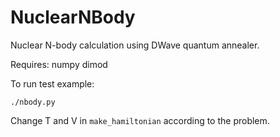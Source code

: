 # NuclearNBody
Nuclear N-body calculation using DWave quantum annealer.

Requires: 
numpy
dimod


To run test example:

```
./nbody.py 
```

Change T and V in ```make_hamiltonian``` according to the problem.

